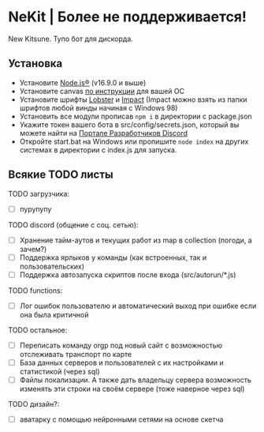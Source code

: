 # NeKit | **Более не поддерживается!**
New Kitsune. Тупо бот для дискорда. 

## Установка
- Установите [Node.js®](https://nodejs.org/) (v16.9.0 и выше) 
- Установите canvas [по инструкции](https://github.com/Automattic/node-canvas/wiki) для вашей ОС
- Установите шрифты [Lobster](https://fonts.google.com/specimen/Lobster) и [Impact](https://learn.microsoft.com/en-us/typography/font-list/impact) (Impact можно взять из папки шрифтов любой винды начиная с Windows 98)
- Установить все модули прописав `npm i` в директории с package.json
- Укажите токен вашего бота в src/config/secrets.json, который вы можете найти на [Портале Разработчиков Discord](https://discord.com/developers/)
- Откройте start.bat на Windows или пропишите `node index` на других системах в директории с index.js для запуска.

## Всякие TODO листы
TODO загрузчика:
- [ ] пурупупу

TODO discord (общение с соц. сетью):
- [ ] Хранение тайм-аутов и текущих работ из map в collection (погоди, а зачем?)
- [ ] Поддержка ярлыков у команды (как встроенных, так и пользовательских)
- [ ] Поддержка автозапуска скриптов после входа (src/autorun/*.js)

TODO functions:
- [ ] Лог ошибок пользователю и автоматический выход при ошибке если она была критичной

TODO остальное:
- [ ] Переписать команду orgp под новый сайт с возможностью отслеживать транспорт по карте 
- [ ] База данных серверов и пользователей с их настройками и статистикой (через sql)
- [ ] Файлы локализации. А также дать владельцу сервера возможность изменять эти строки на своём сервере (тоже наверное через sql)

TODO дизайн?:
- [ ] аватарку с помощью нейронными сетями на основе скетча
